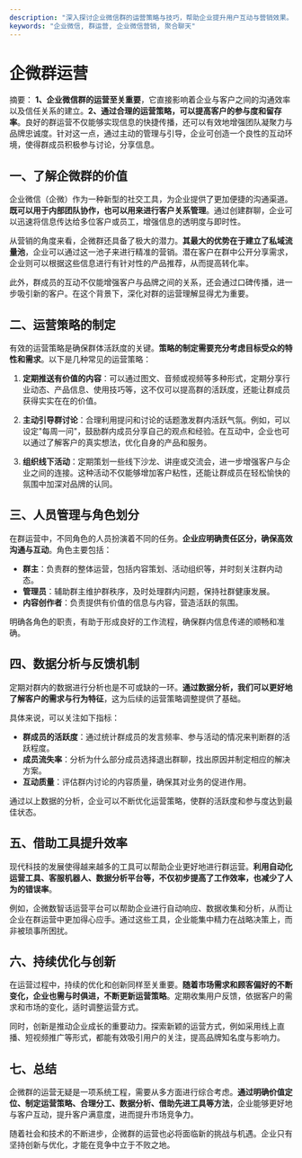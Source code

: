 ```yaml
---
description: "深入探讨企业微信群的运营策略与技巧，帮助企业提升用户互动与营销效果。"
keywords: "企业微信, 群运营, 企业微信营销, 聚合聊天"
---
```

# 企微群运营

摘要： **1、企业微信群的运营至关重要**，它直接影响着企业与客户之间的沟通效率以及信任关系的建立。**2、通过合理的运营策略，可以提高客户的参与度和留存率**。良好的群运营不仅能够实现信息的快捷传播，还可以有效地增强团队凝聚力与品牌忠诚度。针对这一点，通过主动的管理与引导，企业可创造一个良性的互动环境，使得群成员积极参与讨论，分享信息。

## 一、了解企微群的价值

企业微信（企微）作为一种新型的社交工具，为企业提供了更加便捷的沟通渠道。**既可以用于内部团队协作，也可以用来进行客户关系管理**。通过创建群聊，企业可以迅速将信息传达给多位客户或员工，增强信息的透明度与即时性。

从营销的角度来看，企微群还具备了极大的潜力。**其最大的优势在于建立了私域流量池**，企业可以通过这一池子来进行精准的营销。潜在客户在群中公开分享需求，企业则可以根据这些信息进行有针对性的产品推荐，从而提高转化率。

此外，群成员的互动不仅能增强客户与品牌之间的关系，还会通过口碑传播，进一步吸引新的客户。在这个背景下，深化对群的运营理解显得尤为重要。

## 二、运营策略的制定

有效的运营策略是确保群体活跃度的关键。**策略的制定需要充分考虑目标受众的特性和需求**。以下是几种常见的运营策略：

1. **定期推送有价值的内容**：可以通过图文、音频或视频等多种形式，定期分享行业动态、产品信息、使用技巧等，这不仅可以提高群的活跃度，还能让群成员获得实实在在的价值。

2. **主动引导群讨论**：合理利用提问和讨论的话题激发群内活跃气氛。例如，可以设定"每周一问"，鼓励群内成员分享自己的观点和经验。在互动中，企业也可以通过了解客户的真实想法，优化自身的产品和服务。

3. **组织线下活动**：定期策划一些线下沙龙、讲座或交流会，进一步增强客户与企业之间的连接。这种活动不仅能够增加客户粘性，还能让群成员在轻松愉快的氛围中加深对品牌的认同。

## 三、人员管理与角色划分

在群运营中，不同角色的人员扮演着不同的任务。**企业应明确责任区分，确保高效沟通与互动**。角色主要包括：

- **群主**：负责群的整体运营，包括内容策划、活动组织等，并时刻关注群内动态。
- **管理员**：辅助群主维护群秩序，及时处理群内问题，保持社群健康发展。
- **内容创作者**：负责提供有价值的信息与内容，营造活跃的氛围。

明确各角色的职责，有助于形成良好的工作流程，确保群内信息传递的顺畅和准确。

## 四、数据分析与反馈机制

定期对群内的数据进行分析也是不可或缺的一环。**通过数据分析，我们可以更好地了解客户的需求与行为特征**，这为后续的运营策略调整提供了基础。

具体来说，可以关注如下指标：
- **群成员的活跃度**：通过统计群成员的发言频率、参与活动的情况来判断群的活跃程度。
- **成员流失率**：分析为什么部分成员选择退出群聊，找出原因并制定相应的解决方案。
- **互动质量**：评估群内讨论的内容质量，确保其对业务的促进作用。

通过以上数据的分析，企业可以不断优化运营策略，使群的活跃度和参与度达到最佳状态。

## 五、借助工具提升效率

现代科技的发展使得越来越多的工具可以帮助企业更好地进行群运营。**利用自动化运营工具、客服机器人、数据分析平台等，不仅初步提高了工作效率，也减少了人为的错误率**。

例如，企微数智话运营平台可以帮助企业进行自动响应、数据收集和分析，从而让企业在群运营中更加得心应手。通过这些工具，企业能集中精力在战略决策上，而非被琐事所困扰。

## 六、持续优化与创新

在运营过程中，持续的优化和创新同样至关重要。**随着市场需求和顾客偏好的不断变化，企业也需与时俱进，不断更新运营策略**。定期收集用户反馈，依据客户的需求和市场的变化，适时调整运营方式。

同时，创新是推动企业成长的重要动力。探索新颖的运营方式，例如采用线上直播、短视频推广等形式，都能有效吸引用户的关注，提高品牌知名度与影响力。

## 七、总结

企微群的运营无疑是一项系统工程，需要从多方面进行综合考虑。**通过明确价值定位、制定运营策略、合理分工、数据分析、借助先进工具等方法**，企业能够更好地与客户互动，提升客户满意度，进而提升市场竞争力。

随着社会和技术的不断进步，企微群的运营也必将面临新的挑战与机遇。企业只有坚持创新与优化，才能在竞争中立于不败之地。
